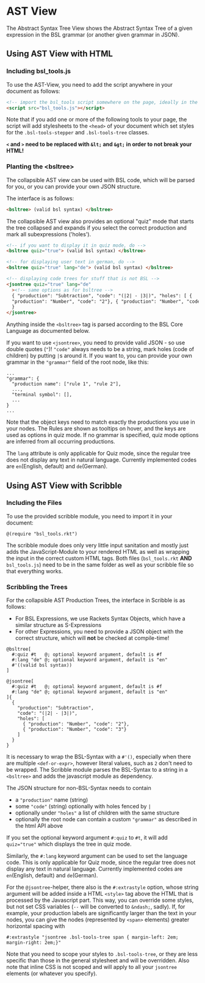 # AST View

The Abstract Syntax Tree View shows the Abstract Syntax Tree of a given expression in the BSL grammar (or another given grammar in JSON).

## Using AST View with HTML

### Including bsl_tools.js

To use the AST-View, you need to add the script anywhere in your document as
follows:

```html
<!-- import the bsl_tools script somewhere on the page, ideally in the head -->
<script src="bsl_tools.js"></script>
```

Note that if you add one or more of the following tools to your page, the script
will add stylesheets to the `<head>` of your document which set styles for the
`.bsl-tools-stepper` and `.bsl-tools-tree` classes.

**`<` and `>` need to be replaced with `&lt;` and `&gt;` in order to not break your HTML!**

### Planting the &lt;bsltree&gt;

The collapsible AST view can be used with BSL code, which will be parsed for you,
or you can provide your own JSON structure.

The interface is as follows:

```html
<bsltree> (valid bsl syntax) </bsltree>
```

The collapsible AST view also provides an
optional "quiz" mode that starts the tree collapsed and expands if you select
the correct production and mark all subexpressions ('holes').

```html
<!-- if you want to display it in quiz mode, do -->
<bsltree quiz="true"> (valid bsl syntax) </bsltree>

<!-- for displaying user text in german, do -->
<bsltree quiz="true" lang="de"> (valid bsl syntax) </bsltree>

<!-- displaying code trees for stuff that is not BSL -->
<jsontree quiz="true" lang="de"
  ><!-- same options as for bsltree -->
  { "production": "Subtraction", "code": "(|2| - |3|)", "holes": [ {
  "production": "Number", "code": "2"}, { "production": "Number", "code": "3"} ]
  }
</jsontree>
```

Anything inside the `<bsltree>` tag is parsed according to the BSL Core Language as documented below.

If you want to use `<jsontree>`, you need to provide valid JSON - so use double quotes (`"`)!
`"code"` always needs to be a string, mark holes (code of children) by putting `|`s
around it. If you want to, you can provide your own grammar in the `"grammar"` field
of the root node, like this:

```
...
"grammar": {
  "production name": ["rule 1", "rule 2"],
  ...,
  "terminal symbol": [],
  ...
}
...
```

Note that the object keys need to match exactly the productions you use in your
nodes. The Rules are shown as tooltips on hover, and the keys are used as
options in quiz mode. If no grammar is specified, quiz mode options are inferred
from all occurring productions.

The `lang` attribute is only applicable for Quiz mode, since the regular tree does not display any text in natural language. Currently implemented codes are `en`(English, default) and `de`(German).

## Using AST View with Scribble

### Including the Files

To use the provided scribble module, you need to import it in your document:

```racket
@(require "bsl_tools.rkt")
```

The scribble module does only very little input sanitation and mostly just adds
the JavaScript-Module to your rendered HTML as well as wrapping the input in
the correct custom HTML tags. Both files (`bsl_tools.rkt` **AND** `bsl_tools.js`)
need to be in the same folder as well as your scribble file so that everything works.

### Scribbling the Trees

For the collapsible AST Production Trees, the interface in Scribble is as follows:

- For BSL Expressions, we use Rackets Syntax Objects, which have a similar structure as S-Expressions
- For other Expressions, you need to provide a JSON object with the correct structure, which will **not** be checked at compile-time!

```racket
@bsltree[
  #:quiz #t   @; optional keyword argument, default is #f
  #:lang "de" @; optional keyword argument, default is "en"
  #'((valid bsl syntax))
]

@jsontree[
  #:quiz #t   @; optional keyword argument, default is #f
  #:lang "de" @; optional keyword argument, default is "en"
]{
  {
    "production": "Subtraction",
    "code": "(|2| - |3|)",
    "holes": [
      { "production": "Number", "code": "2"},
      { "production": "Number", "code": "3"}
    ]
  }
}
```

It is necessary to wrap the BSL-Syntax with a `#'()`, especially when there are multiple `<def-or-expr>`,
however literal values, such as `2` don't need to be wrapped.
The Scribble module parses the BSL-Syntax to a string in a `<bsltree>` and adds the javascript module as dependency.

The JSON structure for non-BSL-Syntax needs to contain

- a `"production"` name (string)
- some `"code"` (string) optionally with holes fenced by `|`
- optionally under `"holes"` a list of children with the same structure
- optionally the root node can contain a custom `"grammar"` as described in the html API above

If you set the optional keyword argument `#:quiz` to `#t`, it will add `quiz="true"` which displays the tree in quiz mode.

Similarly, the `#:lang` keyword argument can be used to set the language code. This is only applicable for Quiz mode, since the regular tree does not display any text in natural language. Currently implemented codes are `en`(English, default) and `de`(German).

For the `@jsontree`-helper, there also is the `#:extrastyle` option, whose string
argument will be added inside a HTML `<style>` tag above the HTML that is processed
by the Javascript part. This way, you can override some styles, but not set CSS
variables (`--` will be converted to `&ndash;`, sadly).
If, for example, your production labels are significantly larger than the text in
your nodes, you can give the nodes (represented by `<span>` elements)
greater horizontal spacing with

```
#:extrastyle "jsontree .bsl-tools-tree span { margin-left: 2em; margin-right: 2em;}"
```

Note that you need to scope your styles to `.bsl-tools-tree`, or they are less
specific than those in the general stylesheet and will be overridden.
Also note that inline CSS is not scoped and will apply to all your `jsontree` elements (or whatever you specify).
